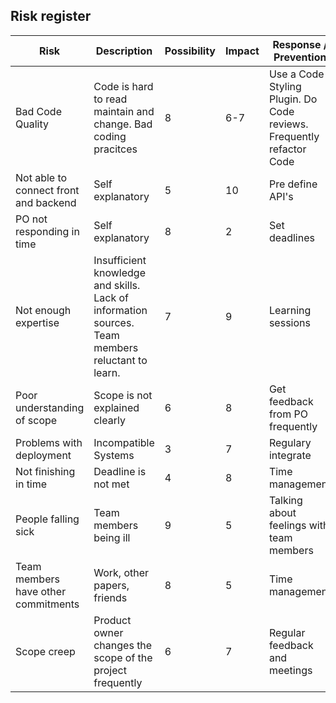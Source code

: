## Risk register

| Risk                                  | Description                                                                                      | Possibility | Impact | Response / Prevention                                                | Trigger                                                       |
| ------------------------------------- | ------------------------------------------------------------------------------------------------ | ----------- | ------ | -------------------------------------------------------------------- | ------------------------------------------------------------- |
| Bad Code Quality                      | Code is hard to read maintain and change. Bad coding pracitces                                   | 8           | 6-7    | Use a Code Styling Plugin. Do Code reviews. Frequently refactor Code | Many people with different coding styles working on same Code |
| Not able to connect front and backend | Self explanatory                                                                                 | 5           | 10     | Pre define API's                                                     | Bad planning                                                  |
| PO not responding in time             | Self explanatory                                                                                 | 8           | 2      | Set deadlines                                                        | -                                                             |
| Not enough expertise                  | Insufficient knowledge and skills. Lack of information sources. Team members reluctant to learn. | 7           | 9      | Learning sessions                                                    | -                                                             |
| Poor understanding of scope           | Scope is not explained clearly                                                                   | 6           | 8      | Get feedback from PO frequently                                      | -                                                             |
| Problems with deployment              | Incompatible Systems                                                                             | 3           | 7      | Regulary integrate                                                   | Bad planning                                                  |
| Not finishing in time                 | Deadline is not met                                                                              | 4           | 8      | Time management                                                      | Bad time management                                           |
| People falling sick                   | Team members being ill                                                                           | 9           | 5      | Talking about feelings with team members                             | Stress                                                        |
| Team members have other commitments   | Work, other papers, friends                                                                      | 8           | 5      | Time management                                                      |
| Scope creep                           | Product owner changes the scope of the project frequently                                        | 6           | 7      | Regular feedback and meetings                                        | Product owner is unsure about the final product               |
